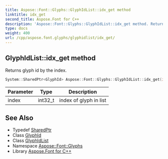 ```yaml
---
title: Aspose::Font::Glyphs::GlyphIdList::idx_get method
linktitle: idx_get
second_title: Aspose.Font for C++
description: 'Aspose::Font::Glyphs::GlyphIdList::idx_get method. Returns glyph id by the index in C++.'
type: docs
weight: 400
url: /cpp/aspose.font.glyphs/glyphidlist/idx_get/
---
```

## GlyphIdList::idx_get method


Returns glyph id by the index.

```cpp
System::SharedPtr<GlyphId> Aspose::Font::Glyphs::GlyphIdList::idx_get(int32_t index) const override
```


| Parameter | Type | Description |
| --- | --- | --- |
| index | int32_t | index of glyph in list |

## See Also

* Typedef [SharedPtr](../../../system/sharedptr/)
* Class [GlyphId](../../glyphid/)
* Class [GlyphIdList](../)
* Namespace [Aspose::Font::Glyphs](../../)
* Library [Aspose.Font for C++](../../../)
